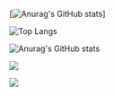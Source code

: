 
[![Anurag's GitHub stats](https://github-readme-stats.vercel.app/api?username=guillaume-gillard)]

![Top Langs](https://github-readme-stats.vercel.app/api/top-langs/?username=Guillaume-gillard&layout=compact&show_icons=true&theme=radical&count_private=true&include_all_commits=true&langs_count=10&hide=jupyter-notebook)

![Anurag's GitHub stats](https://github-readme-stats.vercel.app/api?username=Guillaume-gillard&show_icons=true&theme=tokyonight)

![](https://visitor-badge.glitch.me/badge?page_id=guillaume-gillard)

![](https://api.visitorbadge.io/api/VisitorHit?user=guillaume-gillard&repo=github-visitors-badge&countColor=%237B1E7A)
